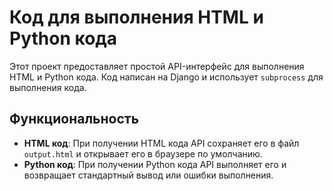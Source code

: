 # Код для выполнения HTML и Python кода

Этот проект предоставляет простой API-интерфейс для выполнения HTML и Python кода. Код написан на Django и использует `subprocess` для выполнения кода.

## Функциональность

- **HTML код**: При получении HTML кода API сохраняет его в файл `output.html` и открывает его в браузере по умолчанию.
- **Python код**: При получении Python кода API выполняет его и возвращает стандартный вывод или ошибки выполнения.

